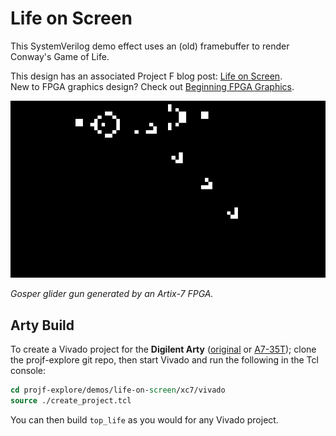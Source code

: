 # Life on Screen

This SystemVerilog demo effect uses an (old) framebuffer to render Conway's Game of Life.

This design has an associated Project F blog post: [Life on Screen](https://projectf.io/posts/life-on-screen/).  
New to FPGA graphics design? Check out [Beginning FPGA Graphics](https://projectf.io/posts/fpga-graphics/).

![](../../doc/img/life-on-screen.png?raw=true "")

_Gosper glider gun generated by an Artix-7 FPGA._

## Arty Build

To create a Vivado project for the **Digilent Arty** ([original](https://digilent.com/reference/programmable-logic/arty/reference-manual) or [A7-35T](https://reference.digilentinc.com/reference/programmable-logic/arty-a7/reference-manual)); clone the projf-explore git repo, then start Vivado and run the following in the Tcl console:

```tcl
cd projf-explore/demos/life-on-screen/xc7/vivado
source ./create_project.tcl
```

You can then build `top_life` as you would for any Vivado project.
